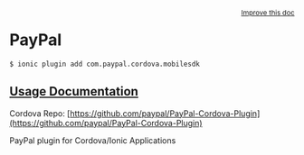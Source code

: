 
<a style="float:right;font-size:12px;" href="http://github.com/driftyco/ionic-native/edit/master/src/@ionic-native/plugins/pay-pal/index.ts#L0">
  Improve this doc
</a>

# PayPal
<!-- end header block -->

```
$ ionic plugin add com.paypal.cordova.mobilesdk
```

## [Usage Documentation](https://ionicframework.com/docs/v2/native/pay-pal/)

Cordova Repo: [https://github.com/paypal/PayPal-Cordova-Plugin](https://github.com/paypal/PayPal-Cordova-Plugin)

<!-- description -->
PayPal plugin for Cordova/Ionic Applications
<!-- end for prop in method.decorators[0].argumentInfo -->
<!-- end content block -->
<!-- end body block -->
